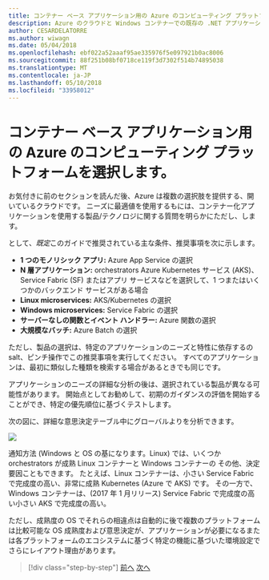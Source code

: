 ```yaml
---
title: コンテナー ベース アプリケーション用の Azure のコンピューティング プラットフォームを選択します。
description: Azure のクラウドと Windows コンテナーでの既存の .NET アプリケーションを最新化 |コンテナー ベース アプリケーション用の Azure のコンピューティング プラットフォームを選択します。
author: CESARDELATORRE
ms.author: wiwagn
ms.date: 05/04/2018
ms.openlocfilehash: ebf022a52aaaf95ae335976f5e097921b0ac8006
ms.sourcegitcommit: 88f251b08bf0718ce119f3d7302f514b74895038
ms.translationtype: MT
ms.contentlocale: ja-JP
ms.lasthandoff: 05/10/2018
ms.locfileid: "33958012"
---
```

# <a name="choosing-azure-compute-platforms-for-container-based-applications"></a>コンテナー ベース アプリケーション用の Azure のコンピューティング プラットフォームを選択します。

お気付きに前のセクションを読んだ後、Azure は複数の選択肢を提供する、開いているクラウドです。 ニーズに最適値を使用するもには、コンテナー化アプリケーションを使用する製品/テクノロジに関する質問を明らかにただし、します。

として、*既定*このガイドで推奨されている主な条件、推奨事項を次に示します。

  - **1 つのモノリシック アプリ:** Azure App Service の選択
  - **N 層アプリケーション:** orchestrators Azure Kubernetes サービス (AKS)、Service Fabric (SF) またはアプリ サービスなどを選択して、1 つまたはいくつかのバックエンド サービスがある場合
  - **Linux microservices:** AKS/Kubernetes の選択
  - **Windows microservices:** Service Fabric の選択
  - **サーバーなしの関数とイベント ハンドラー:** Azure 関数の選択
  - **大規模なバッチ:** Azure Batch の選択

ただし、製品の選択は、特定のアプリケーションのニーズと特性に依存するの salt、ピンチ操作でこの推奨事項を実行してください。 すべてのアプリケーションは、最初に類似した種類を検索する場合があるときでも同じです。

アプリケーションのニーズの詳細な分析の後は、選択されている製品が異なる可能性があります。 開始点としてお勧めして、初期のガイダンスの評価を開始することができ、特定の優先順位に基づくテストします。

次の図に、詳細な意思決定テーブル中にグローバルよりを分析できます。

![](./media/image8.5.png)

通知方法 (Windows と OS の基になります。Linux) では、いくつか orchestrators が成熟 Linux コンテナーと Windows コンテナーの その他、決定要因こともできます。 たとえば、Linux コンテナーは、小さい Service Fabric で完成度の高い、非常に成熟 Kubernetes (Azure で AKS) です。 その一方で、Windows コンテナーは、(2017 年 1 月リリース) Service Fabric で完成度の高い小さい AKS で完成度の高い。

ただし、成熟度の OS でそれらの相違点は自動的に後で複数のプラットフォームは比較可能な OS 成熟度および意思決定が、アプリケーションが必要になるまたは各プラットフォームのエコシステムに基づく特定の機能に基づいた環境設定でさらにレイアウト理由があります。


>[!div class="step-by-step"]
[前へ](when-to-deploy-windows-containers-to-azure-container-service-kubernetes.md)
[次へ](build-resilient-services-ready-for-the-cloud-embrace-transient-failures-in-the-cloud.md)

